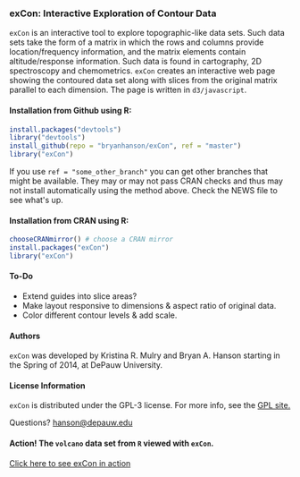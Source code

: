 
### exCon: Interactive Exploration of Contour Data

`exCon` is an interactive tool to explore topographic-like data
sets.  Such data sets take the form of a matrix in which the rows and
columns provide location/frequency information, and the matrix elements
contain altitude/response information.  Such data is found in cartography,
2D spectroscopy and chemometrics.  `exCon` creates an interactive web page
showing the contoured data set along with slices from the original matrix
parallel to each dimension. The page is written in `d3/javascript`.

#### Installation from Github using R:

````r
install.packages("devtools")
library("devtools")
install_github(repo = "bryanhanson/exCon", ref = "master")
library("exCon")
````
If you use `ref = "some_other_branch"` you can get other branches that might be available.  They may or may not pass CRAN checks and thus may not install automatically using the method above.  Check the NEWS file to see what's up.

#### Installation from CRAN using R:

````r
chooseCRANmirror() # choose a CRAN mirror
install.packages("exCon")
library("exCon")
````

#### To-Do

* Extend guides into slice areas?
* Make layout responsive to dimensions & aspect ratio of original data.
* Color different contour levels & add scale.

#### Authors

`exCon` was developed by Kristina R. Mulry and Bryan A. Hanson starting in the Spring of 2014, at DePauw University.

#### License Information

`exCon` is distributed under the GPL-3 license.  For more info, see the [GPL site.](https://gnu.org/licenses/gpl.html)

Questions?  hanson@depauw.edu

#### Action! The `volcano` data set from `R` viewed with `exCon`.

[Click here to see exCon in action](http://bryanhanson.github.io/exCon/exCon.html)
